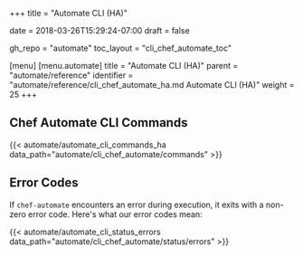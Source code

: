+++
title = "Automate CLI (HA)"

date = 2018-03-26T15:29:24-07:00
draft = false

gh_repo = "automate"
toc_layout = "cli_chef_automate_toc"

[menu]
  [menu.automate]
    title = "Automate CLI (HA)"
    parent = "automate/reference"
    identifier = "automate/reference/cli_chef_automate_ha.md Automate CLI (HA)"
    weight = 25
+++

## Chef Automate CLI Commands

{{< automate/automate_cli_commands_ha data_path="automate/cli_chef_automate/commands" >}}

## Error Codes

If `chef-automate` encounters an error during execution, it exits with a non-zero
error code. Here's what our error codes mean:

{{< automate/automate_cli_status_errors data_path="automate/cli_chef_automate/status/errors" >}}
